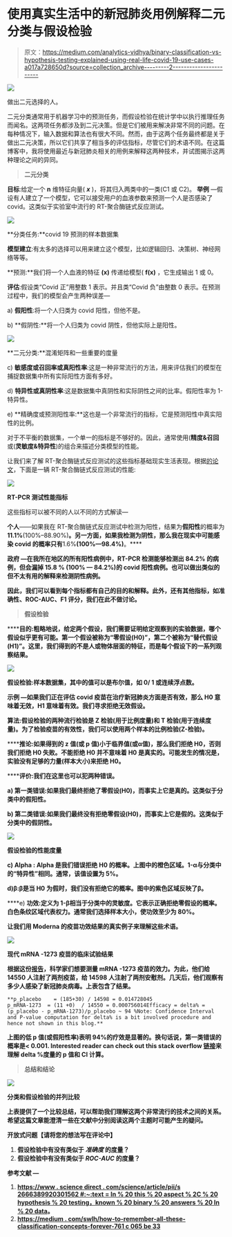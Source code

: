 # 使用真实生活中的新冠肺炎用例解释二元分类与假设检验

> 原文：<https://medium.com/analytics-vidhya/binary-classification-vs-hypothesis-testing-explained-using-real-life-covid-19-use-cases-a017a728650d?source=collection_archive---------2----------------------->

![](img/423c61d2534ac7f94f3f6940d40dbf1f.png)

做出二元选择的人。

二元分类通常用于机器学习中的预测任务，而假设检验在统计学中以执行推理任务而闻名。这两项任务都涉及到二元决策。但是它们被用来解决非常不同的问题。在每种情况下，输入数据和算法也有很大不同。然而，由于这两个任务最终都是关于做出二元决策，所以它们共享了相当多的评估指标，尽管它们的术语不同。在这篇博客中，我将使用最近与新冠肺炎相关的用例来解释这两种技术，并试图揭示这两种理论之间的异同。

> **二元分类**

**目标**:给定一个 **n** 维特征向量( ***x*** )，将其归入两类中的一类(C1 或 C2)。
**举例** —假设有人建立了一个模型，它可以接受用户的血液参数来预测一个人是否感染了 covid。这类似于实验室中流行的 RT-聚合酶链式反应测试。

![](img/aa9658c4e78ca4bbece4af6c15ca13ea.png)

**分类任务:**covid 19 预测的样本数据集

**模型建立**:有太多的选择可以用来建立这个模型，比如逻辑回归、决策树、神经网络等等。

**预测:**我们将一个人血液的特征 **(x)** 传递给模型( **f(x)** ，它生成输出 1 或 0。

**评估**:假设类“Covid 正”用整数 1 表示。并且类“Covid 负”由整数 0 表示。在预测过程中，我们的模型会产生两种误差—

a) **假阳性**:将一个人归类为 covid 阳性，但他不是。

b) **假阴性:**将一个人归类为 covid 阴性，但他实际上是阳性。

![](img/9079d3f375603c15c814e66633ead01b.png)

**二元分类:**混淆矩阵和一些重要的度量

c) **敏感度或召回率或真阳性率**:这是一种非常流行的方法，用来评估我们的模型在捕捉数据集中所有实际阳性方面有多好。

d) **特异性或真阴性率**:这是数据集中真阴性和实际阴性之间的比率。假阳性率为 1-特异性。

e) **精确度或预测阳性率:**这也是一个非常流行的指标，它是预测阳性中真实阳性的比例。

对于不平衡的数据集，一个单一的指标是不够好的。因此，通常使用(**精度&召回**或(**灵敏度&特异性**)的组合来描述分类模型的性能。

让我们来了解 RT-聚合酶链式反应测试的这些指标基础现实生活表现。根据[的论文](https://www.ncbi.nlm.nih.gov/pmc/articles/PMC7227531/)，下面是一辆 RT-聚合酶链式反应测试的性能:

![](img/771c14a1a236770a266f1050974127ea.png)

**RT-PCR 测试性能指标**

这些指标可以被不同的人以不同的方式解读—

**个人**——如果我在 RT-聚合酶链式反应测试中检测为阳性，结果为**假阳性**的概率为**11.1%**(100%–88.90%)**。另一方面，如果我检测为阴性，那么我在现实中可能感染 **covid** 的概率只有**1.6%**(100%—98.4%)**。****

******政府** —在我所在地区的所有阳性病例中，RT-PCR 检测能够检测出 **84.2%** 的病例，但会漏掉 **15.8 %** (100% — 84.2%)的 covid 阳性病例。也可以做出类似的但不太有用的解释来检测阴性病例。****

****因此，我们可以看到每个指标都有自己的目的和解释。此外，还有其他指标，如准确性、ROC-AUC、F1 评分，我们在此不做讨论。****

> ******假设检验******

******目的:**粗略地说，给定两个假设，我们需要证明给定观察到的实验数据，哪个假设似乎更有可能。第一个假设被称为“零假设(H0)”，第二个被称为“替代假设(H1)”。这里，我们得到的不是人或物体层面的特征，而是每个假设下的一系列观察结果。****

****![](img/d3ff90cb247f9254f0b2a017113262b3.png)****

******假设检验**:样本数据集，其中的值可以是布尔值，如 0/ 1 或连续浮点数。****

******示例** —如果我们正在评估 covid 疫苗在治疗新冠肺炎方面是否有效，那么 H0 意味着无效，H1 意味着有效。我们寻求拒绝无效假设。****

******算法**:假设检验的两种流行检验是 Z 检验(用于比例度量)和 T 检验(用于连续度量)。为了检验疫苗的有效性，我们可以使用两个样本的比例检验(Z-检验)。****

******推论:**如果得到的 z 值(或 p 值)小于临界值(或α值)，那么我们拒绝 H0，否则我们拒绝 H0 失败。不能拒绝 H0 并不意味着 H0 是真实的。可能发生的情况是，实验没有足够的力量(样本大小)来拒绝 H0。****

******评价:**我们在这里也可以犯两种错误。****

****a) **第一类错误**:如果我们最终拒绝了零假设(H0)，而事实上它是真的。这类似于分类中的假阳性。****

****b) **第二类错误**:如果我们最终没有拒绝零假设(H0)，而事实上它是假的。这类似于分类中的假阴性。****

****![](img/5c24f4aa1699125a0fcbe1f756a96a7b.png)****

****假设检验的性能度量****

****c) **Alpha** : Alpha 是我们错误拒绝 H0 的概率。上图中的橙色区域。1-α与分类中的“特异性”相同。通常，该值设置为 5%。****

****d)**β**:β是当 H0 为假时，我们没有拒绝它的概率。图中的紫色区域反映了β。****

****e) **功效:**定义为 1-β相当于分类中的灵敏度。它表示正确拒绝零假设的概率。白色条纹区域代表权力。通常我们选择样本大小，使功效至少为 80%。****

****让我们用 Moderna 的疫苗功效结果的**真实例子**来理解这些术语。****

****![](img/dc7d088b41d905a11eec2cf57a1acb2c.png)****

****现代 mRNA -1273 疫苗的临床试验结果****

****根据这份[报告](https://www.nejm.org/doi/full/10.1056/NEJMoa2035389)，科学家们想要测量 mRNA -1273 疫苗的效力。为此，他们给 14550 人注射了两剂疫苗，给 14598 人注射了两剂安慰剂。几天后，他们观察有多少人感染了新冠肺炎病毒。上表包含了结果。****

```
**p_placebo    = (185+30) / 14598 = 0.014728045
p_mRNA-1273  = (11 +0)  / 14550 = 0.000756014Efficacy = delta% = (p_placebo - p_mRNA-1273)/p_placebo ~ 94 %Note: Confidence Interval and P-value computation for delta% is a bit involved procedure and hence not shown in this blog.** 
```

****上图的低 p 值(或假阳性率)表明 94%的疗效是显著的。换句话说，第一类错误的概率是< 0.001\. Interested reader can check out this stack overflow [链接](https://stats.stackexchange.com/questions/64652/calculating-standard-deviation-associated-with-percentage-change/64658#64658)来理解 delta %度量的 p 值和 CI 计算。****

> ******总结和结论******

****![](img/c729c576f46bc9b0877bd69665ad4b08.png)****

****分类和假设检验的并列比较****

****上表提供了一个比较总结，可以帮助我们理解这两个非常流行的技术之间的关系。希望这篇文章能澄清一些在文献中分别阅读这两个主题时可能产生的疑问。****

******开放式问题【请将您的想法写在评论中】******

1.  ****假设检验中有没有类似于 ***准确度*** 的度量？****
2.  ****假设检验中有没有类似于 ***ROC-AUC*** 的度量？****

******参考文献** —****

1.  ****[https://www . science direct . com/science/article/pii/s 2666389920301562 #:~:text = In % 20 this % 20 aspect % 2C % 20 hypothesis % 20 testing，known % 20 binary % 20 answers % 20 In % 20 data](https://www.sciencedirect.com/science/article/pii/S2666389920301562#:~:text=In%20this%20aspect%2C%20hypothesis%20testing,known%20binary%20answers%20in%20data)。****
2.  ****[https://medium . com/swlh/how-to-remember-all-these-classification-concepts-forever-761 c 065 be 33](/swlh/how-to-remember-all-these-classification-concepts-forever-761c065be33)****
